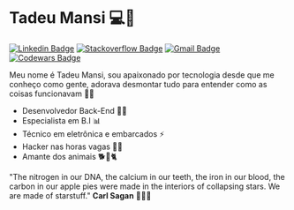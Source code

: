 # Tadeu Mansi 💻💾 
[![Linkedin Badge](https://img.shields.io/badge/-TadeuMansi-blue?style=flat-square&logo=Linkedin&logoColor=white&link=https://www.linkedin.com/in/danielobara/)](https://www.linkedin.com/in/tadeu-mansi/)
[![Stackoverflow Badge](https://img.shields.io/badge/-Stackoverflow-4CA143?style=flat-square&logo=Stackoverflow&logoColor=white&link=https://stackoverflow.com/users/10564639/daniel-obara)](https://pt.stackoverflow.com/users/54379/tadeu-mansi)
[![Gmail Badge](https://img.shields.io/badge/-reynaldotadeu10@gmail.com-c14438?style=flat-square&logo=Gmail&logoColor=white&link=mailto:reynaldotadeu10@gmail.com)](mailto:reynaldotadeu10@gmail.com)
[![Codewars Badge](https://www.codewars.com/users/Tadeu%20Mansi/badges/micro)](https://www.codewars.com/users/Tadeu%20Mansi/badges/micro)

Meu nome é Tadeu Mansi, sou apaixonado por tecnologia desde que me conheço como gente, adorava desmontar tudo para entender como as coisas funcionavam 🔨🧰

- Desenvolvedor Back-End 👨‍💻 
- Especialista em B.I 📊
- Técnico em eletrônica e embarcados ⚡
- Hacker nas horas vagas 🐱‍💻
- Amante dos animais 🐕🐢🐈

"The nitrogen in our DNA, the calcium in our teeth, the iron in our blood, the carbon in our apple pies were made in the interiors of collapsing stars. We are made of starstuff."
**Carl Sagan** 🔭🌌🚀
